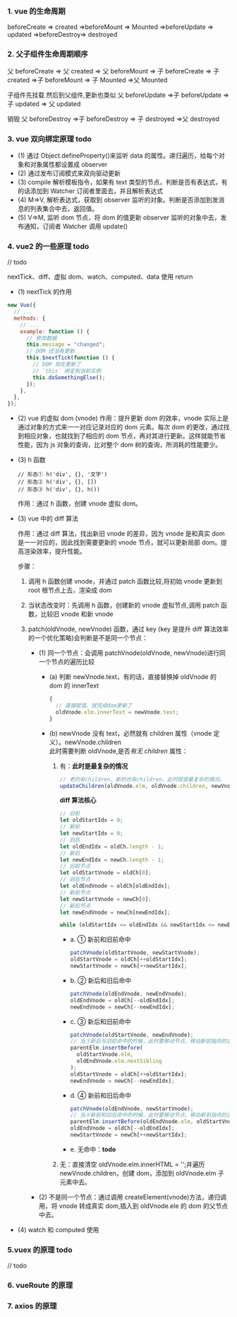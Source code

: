 <!--
 * @Author: LittleQ
 * @Date: 2023-02-15 22:52:13
 * @LastEditTime: 2023-02-21 23:36:08
 * @LastEditors: LittleQ
 * @Description: vue笔记
 * @FilePath: \NoteBook\vue\01.md
-->

### 1. vue 的生命周期

beforeCreate => created =>beforeMount => Mounted =>beforeUpdate => updated =>beforeDestroy=> destroyed

### 2. 父子组件生命周期顺序

父 beforeCreate => 父 created => 父 beforeMount =>
子 beforeCreate => 子 created =>子 beforeMount =>
子 Mounted =>父 Mounted

子组件先挂载 然后到父组件,更新也类似
父 beforeUpdate =>子 beforeUpdate => 子 updated => 父 updated

销毁
父 beforeDestroy
=>子 beforeDestroy => 子 destroyed
=>父 destroyed

### 3. vue 双向绑定原理 todo

- (1) 通过 Object.defineProperty()来监听 data 的属性。递归遍历，给每个对象和对象属性都设置成 observer
- (2) 通过发布订阅模式来双向驱动更新
- (3) compile 解析模板指令，如果有 text 类型的节点，判断是否有表达式，有的话添加到 Watcher 订阅者里面去，并且解析表达式
- (4) M=>V, 解析表达式，获取到 observer 监听的对象。判断是否添加到发消息的列表集合中去，返回值。
- (5) V=>M, 监听 dom 节点，将 dom 的值更新 observer 监听的对象中去，发布通知，订阅者 Watcher 调用 update()

### 4. vue2 的一些原理 todo

// todo

nextTick、diff、虚拟 dom、watch、computed、data 使用 return

- (1) nextTick 的作用

```js
new Vue({
  // ...
  methods: {
    // ...
    example: function () {
      // 修改数据
      this.message = "changed";
      // DOM 还没有更新
      this.$nextTick(function () {
        // DOM 现在更新了
        // `this` 绑定到当前实例
        this.doSomethingElse();
      });
    },
  },
});
```

- (2) vue 的虚拟 dom (vnode)
  作用：提升更新 dom 的效率，vnode 实际上是通过对象的方式来一一对应记录对应的 dom 元素。每次 dom 的更改，通过找到相应对象，也就找到了相应的 dom 节点，再对其进行更新。这样就能节省性能，因为 js 对象的查询，比对整个 dom 树的查询，所消耗的性能要少。
- (3) h 函数
  ```
  // 形态① h('div', {}, '文字')
  // 形态② h('div', {}, [])
  // 形态③ h('div', {}, h())
  ```
  作用：通过 h 函数，创建 vnode 虚拟 dom。
- (3) vue 中的 diff 算法

  作用：通过 diff 算法，找出新旧 vnode 的差异，因为 vnode 是和真实 dom 是一一对应的，因此找到需要更新的 vnode 节点，就可以更新局部 dom。提高渲染效率，提升性能。

  步骤：

  1. 调用 h 函数创建 vnode，并通过 patch 函数比较,将初始 vnode 更新到 root 根节点上去，渲染成 dom
  2. 当状态改变时：先调用 h 函数，创建新的 vnode 虚拟节点,调用 patch 函数，比较旧 vnode 和新 vnode
  3. patch(oldVnode, newVnode) 函数，通过 key (key 是提升 diff 算法效率的一个优化策略)会判断是不是同一个节点：

     - (1) 同一个节点：会调用 patchVnode(oldVnode, newVnode)进行同一个节点的遍历比较

       - (a) 判断 newVnode.text，有的话，直接替换掉 oldVnode 的 dom 的 innerText
         ```js
         {
           // 直接赋值，就完成dom更新了
           oldVnode.elm.innerText = newVnode.text;
         }
         ```
       - (b) newVnode 没有 text，必然就有 children 属性（vnode 定义）。newVnode.children  
         此时需要判断 oldVnode,是否*有无 children* 属性：

         1. 有：**此时是最复杂的情况**

            ```js
            // 老的有children，新的也有children，此时就是最复杂的情况。
            updateChildren(oldVnode.elm, oldVnode.children, newVnode.children);
            ```

            **diff 算法核心**

            ```js
            // 旧前
            let oldStartIdx = 0;
            // 新前
            let newStartIdx = 0;
            // 旧后
            let oldEndIdx = oldCh.length - 1;
            // 新后
            let newEndIdx = newCh.length - 1;
            // 旧前节点
            let oldStartVnode = oldCh[0];
            // 旧后节点
            let oldEndVnode = oldCh[oldEndIdx];
            // 新前节点
            let newStartVnode = newCh[0];
            // 新后节点
            let newEndVnode = newCh[newEndIdx];

            while (oldStartIdx <= oldEndIdx && newStartIdx <= newEndIdx) {}
            ```

            - a. ① 新前和旧前命中
              ```js
              patchVnode(oldStartVnode, newStartVnode);
              oldStartVnode = oldCh[++oldStartIdx];
              newStartVnode = newCh[++newStartIdx];
              ```
            - b. ② 新后和旧后命中
              ```js
              patchVnode(oldEndVnode, newEndVnode);
              oldEndVnode = oldCh[--oldEndIdx];
              newEndVnode = newCh[--newEndIdx];
              ```
            - c. ③ 新后和旧前命中
              ```js
              patchVnode(oldStartVnode, newEndVnode);
              // 当③新后与旧前命中的时候，此时要移动节点。移动新前指向的这个节点到老节点的旧后的后面
              parentElm.insertBefore(
                oldStartVnode.elm,
                oldEndVnode.elm.nextSibling
              );
              oldStartVnode = oldCh[++oldStartIdx];
              newEndVnode = newCh[--newEndIdx];
              ```
            - d. ④ 新前和旧后命中
              ```js
              patchVnode(oldEndVnode, newStartVnode);
              // 当④新前和旧后命中的时候，此时要移动节点。移动新前指向的这个节点到老节点的旧前的前面
              parentElm.insertBefore(oldEndVnode.elm, oldStartVnode.elm);
              oldEndVnode = oldCh[--oldEndIdx];
              newStartVnode = newCh[++newStartIdx];
              ```
            - e. 无命中：**todo**

         2. 无：直接清空 oldVnode.elm.innerHTML = '';并遍历 newVnode.children，创建 dom，添加到 oldVnode.elm 子元素中去。

     - (2) 不是同一个节点：通过调用 createElement(vnode)方法，递归调用，将 vnode 转成真实 dom,插入到 oldVnode.ele 的 dom 的父节点中去。

- (4) watch 和 computed 使用

### 5.vuex 的原理 todo

// todo

### 6. vueRoute 的原理

### 7. axios 的原理
